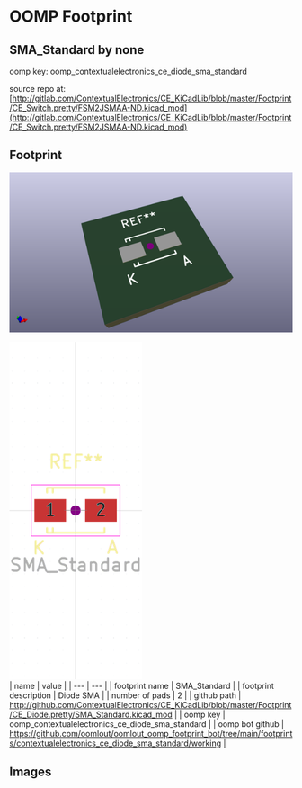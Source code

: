 # OOMP Footprint  
## SMA_Standard  by none  
  
oomp key: oomp_contextualelectronics_ce_diode_sma_standard  
  
source repo at: [http://gitlab.com/ContextualElectronics/CE_KiCadLib/blob/master/Footprint/CE_Switch.pretty/FSM2JSMAA-ND.kicad_mod](http://gitlab.com/ContextualElectronics/CE_KiCadLib/blob/master/Footprint/CE_Switch.pretty/FSM2JSMAA-ND.kicad_mod)  
## Footprint  
  
[![working_kicad_pcb_3d.png](working_kicad_pcb_3d_600.png)](working_kicad_pcb_3d.png)  
  
[![working.png](working_600.png)](working.png)  
| name | value | 
| --- | --- | 
| footprint name | SMA_Standard | 
| footprint description | Diode SMA | 
| number of pads | 2 | 
| github path | http://github.com/ContextualElectronics/CE_KiCadLib/blob/master/Footprint/CE_Diode.pretty/SMA_Standard.kicad_mod | 
| oomp key | oomp_contextualelectronics_ce_diode_sma_standard | 
| oomp bot github | https://github.com/oomlout/oomlout_oomp_footprint_bot/tree/main/footprints/contextualelectronics_ce_diode_sma_standard/working | 
## Images  
